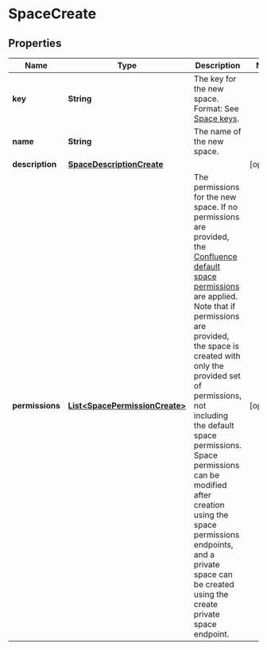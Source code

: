 # SpaceCreate

## Properties
Name | Type | Description | Notes
------------ | ------------- | ------------- | -------------
**key** | **String** | The key for the new space. Format: See [Space keys](https://confluence.atlassian.com/x/lqNMMQ). | 
**name** | **String** | The name of the new space. | 
**description** | [**SpaceDescriptionCreate**](SpaceDescriptionCreate.md) |  |  [optional]
**permissions** | [**List&lt;SpacePermissionCreate&gt;**](SpacePermissionCreate.md) | The permissions for the new space. If no permissions are provided, the [Confluence default space permissions](https://confluence.atlassian.com/x/UAgzKw#CreateaSpace-Spacepermissions) are applied. Note that if permissions are provided, the space is created with only the provided set of permissions, not including the default space permissions. Space permissions can be modified after creation using the space permissions endpoints, and a private space can be created using the create private space endpoint. |  [optional]
